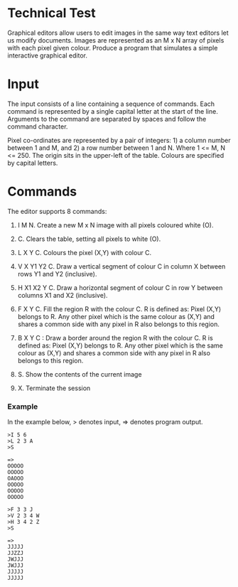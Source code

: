 # Technical Test

Graphical editors allow users to edit images in the same way text editors let us modify documents. Images are represented as an M x N array of pixels with each pixel given colour.
Produce a program that simulates a simple interactive graphical editor.

# Input

The input consists of a line containing a sequence of commands. Each command is represented by a
single capital letter at the start of the line. Arguments to the command are separated by spaces and follow the command character.

Pixel co-ordinates are represented by a pair of integers: 1) a column number between 1 and M, and 2) a row number between 1 and N. Where 1 <= M, N <= 250. The origin sits in the upper-left of the table. Colours are specified by capital letters.

# Commands

The editor supports 8 commands:

1. I M N. Create a new M x N image with all pixels coloured white (O).

2. C. Clears the table, setting all pixels to white (O).

3. L X Y C. Colours the pixel (X,Y) with colour C.

4. V X Y1 Y2 C. Draw a vertical segment of colour C in column X between rows Y1 and Y2 (inclusive).

5. H X1 X2 Y C. Draw a horizontal segment of colour C in row Y between columns X1 and X2 (inclusive).

6. F X Y C. Fill the region R with the colour C. R is defined as: Pixel (X,Y) belongs to R. Any other pixel which is the same colour as (X,Y) and shares a common side with any pixel in R also belongs to this region.

7. B X Y C : Draw a border around the region R with the colour C. R is defined as: Pixel (X,Y) belongs to R. Any other pixel which is the same colour as (X,Y) and shares a common side with any pixel in R also belongs to this region.

8. S. Show the contents of the current image

9. X. Terminate the session

### Example

In the example below, > denotes input, => denotes program output.


    >I 5 6
    >L 2 3 A
    >S

    =>
    OOOOO
    OOOOO
    OAOOO
    OOOOO
    OOOOO
    OOOOO

    >F 3 3 J
    >V 2 3 4 W
    >H 3 4 2 Z
    >S

    =>
    JJJJJ
    JJZZJ
    JWJJJ
    JWJJJ
    JJJJJ
    JJJJJ

